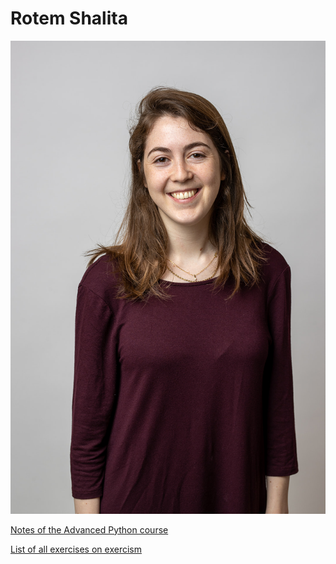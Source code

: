 # Rotem Shalita

![This is me](images/photo2.jpg)

[Notes of the Advanced Python course](/notes)

[List of all exercises on exercism](/exercism)

